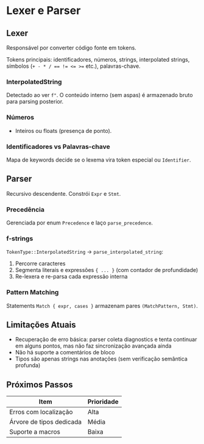 # Lexer e Parser

## Lexer
Responsável por converter código fonte em tokens.

Tokens principais: identificadores, números, strings, interpolated strings, símbolos (`+ - * / == != <= >=` etc.), palavras-chave.

### InterpolatedString
Detectado ao ver `f"`. O conteúdo interno (sem aspas) é armazenado bruto para parsing posterior.

### Números
- Inteiros ou floats (presença de ponto).

### Identificadores vs Palavras-chave
Mapa de keywords decide se o lexema vira token especial ou `Identifier`.

## Parser
Recursivo descendente. Constrói `Expr` e `Stmt`.

### Precedência
Gerenciada por enum `Precedence` e laço `parse_precedence`.

### f-strings
`TokenType::InterpolatedString` -> `parse_interpolated_string`:
1. Percorre caracteres
2. Segmenta literais e expressões `{ ... }` (com contador de profundidade)
3. Re-lexera e re-parsa cada expressão interna

### Pattern Matching
Statements `Match { expr, cases }` armazenam pares `(MatchPattern, Stmt)`.

## Limitações Atuais
- Recuperação de erro básica: parser coleta diagnostics e tenta continuar em alguns pontos, mas não faz sincronização avançada ainda
- Não há suporte a comentários de bloco
- Tipos são apenas strings nas anotações (sem verificação semântica profunda)

## Próximos Passos
| Item | Prioridade |
|------|------------|
| Erros com localização | Alta |
| Árvore de tipos dedicada | Média |
| Suporte a macros | Baixa |
